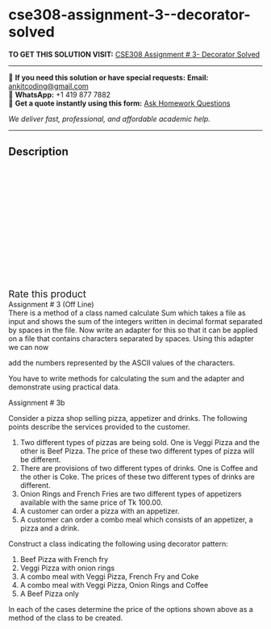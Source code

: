 # cse308-assignment-3--decorator-solved
**TO GET THIS SOLUTION VISIT:** [CSE308 Assignment # 3- Decorator Solved](https://www.ankitcodinghub.com/product/cse308-assignment-3-decorator-solved/)


---

📩 **If you need this solution or have special requests:** **Email:** ankitcoding@gmail.com  
📱 **WhatsApp:** +1 419 877 7882  
📄 **Get a quote instantly using this form:** [Ask Homework Questions](https://www.ankitcodinghub.com/services/ask-homework-questions/)

*We deliver fast, professional, and affordable academic help.*

---

<h2>Description</h2>



<div class="kk-star-ratings kksr-auto kksr-align-center kksr-valign-top" data-payload="{&quot;align&quot;:&quot;center&quot;,&quot;id&quot;:&quot;97062&quot;,&quot;slug&quot;:&quot;default&quot;,&quot;valign&quot;:&quot;top&quot;,&quot;ignore&quot;:&quot;&quot;,&quot;reference&quot;:&quot;auto&quot;,&quot;class&quot;:&quot;&quot;,&quot;count&quot;:&quot;0&quot;,&quot;legendonly&quot;:&quot;&quot;,&quot;readonly&quot;:&quot;&quot;,&quot;score&quot;:&quot;0&quot;,&quot;starsonly&quot;:&quot;&quot;,&quot;best&quot;:&quot;5&quot;,&quot;gap&quot;:&quot;4&quot;,&quot;greet&quot;:&quot;Rate this product&quot;,&quot;legend&quot;:&quot;0\/5 - (0 votes)&quot;,&quot;size&quot;:&quot;24&quot;,&quot;title&quot;:&quot;CSE308 Assignment # 3- Decorator Solved&quot;,&quot;width&quot;:&quot;0&quot;,&quot;_legend&quot;:&quot;{score}\/{best} - ({count} {votes})&quot;,&quot;font_factor&quot;:&quot;1.25&quot;}">

<div class="kksr-stars">

<div class="kksr-stars-inactive">
            <div class="kksr-star" data-star="1" style="padding-right: 4px">


<div class="kksr-icon" style="width: 24px; height: 24px;"></div>
        </div>
            <div class="kksr-star" data-star="2" style="padding-right: 4px">


<div class="kksr-icon" style="width: 24px; height: 24px;"></div>
        </div>
            <div class="kksr-star" data-star="3" style="padding-right: 4px">


<div class="kksr-icon" style="width: 24px; height: 24px;"></div>
        </div>
            <div class="kksr-star" data-star="4" style="padding-right: 4px">


<div class="kksr-icon" style="width: 24px; height: 24px;"></div>
        </div>
            <div class="kksr-star" data-star="5" style="padding-right: 4px">


<div class="kksr-icon" style="width: 24px; height: 24px;"></div>
        </div>
    </div>

<div class="kksr-stars-active" style="width: 0px;">
            <div class="kksr-star" style="padding-right: 4px">


<div class="kksr-icon" style="width: 24px; height: 24px;"></div>
        </div>
            <div class="kksr-star" style="padding-right: 4px">


<div class="kksr-icon" style="width: 24px; height: 24px;"></div>
        </div>
            <div class="kksr-star" style="padding-right: 4px">


<div class="kksr-icon" style="width: 24px; height: 24px;"></div>
        </div>
            <div class="kksr-star" style="padding-right: 4px">


<div class="kksr-icon" style="width: 24px; height: 24px;"></div>
        </div>
            <div class="kksr-star" style="padding-right: 4px">


<div class="kksr-icon" style="width: 24px; height: 24px;"></div>
        </div>
    </div>
</div>


<div class="kksr-legend" style="font-size: 19.2px;">
            <span class="kksr-muted">Rate this product</span>
    </div>
    </div>
<div class="page" title="Page 1">
<div class="section">
<div class="layoutArea">
<div class="column">
Assignment # 3 (Off Line)

</div>
</div>
<div class="layoutArea">
<div class="column">
There is a method of a class named calculate Sum which takes a file as input and shows the sum of the integers written in decimal format separated by spaces in the file. Now write an adapter for this so that it can be applied on a file that contains characters separated by spaces. Using this adapter we can now

add the numbers represented by the ASCII values of the characters.

You have to write methods for calculating the sum and the adapter and demonstrate using practical data.

Assignment # 3b

Consider a pizza shop selling pizza, appetizer and drinks. The following points describe the services provided to the customer.

<ol>
<li>Two different types of pizzas are being sold. One is Veggi Pizza and the other is Beef Pizza. The price of these two different types of pizza will be different.</li>
<li>There are provisions of two different types of drinks. One is Coffee and the other is Coke. The prices of these two different types of drinks are different.</li>
<li>Onion Rings and French Fries are two different types of appetizers available with the same price of Tk 100.00.</li>
<li>A customer can order a pizza with an appetizer.</li>
<li>A customer can order a combo meal which consists of an appetizer, a pizza and a drink.</li>
</ol>
Construct a class indicating the following using decorator pattern:

<ol>
<li>Beef Pizza with French fry</li>
<li>Veggi Pizza with onion rings</li>
<li>A combo meal with Veggi Pizza, French Fry and Coke</li>
<li>A combo meal with Veggi Pizza, Onion Rings and Coffee</li>
<li>A Beef Pizza only</li>
</ol>
In each of the cases determine the price of the options shown above as a method of the class to be created.

</div>
</div>
</div>
</div>
